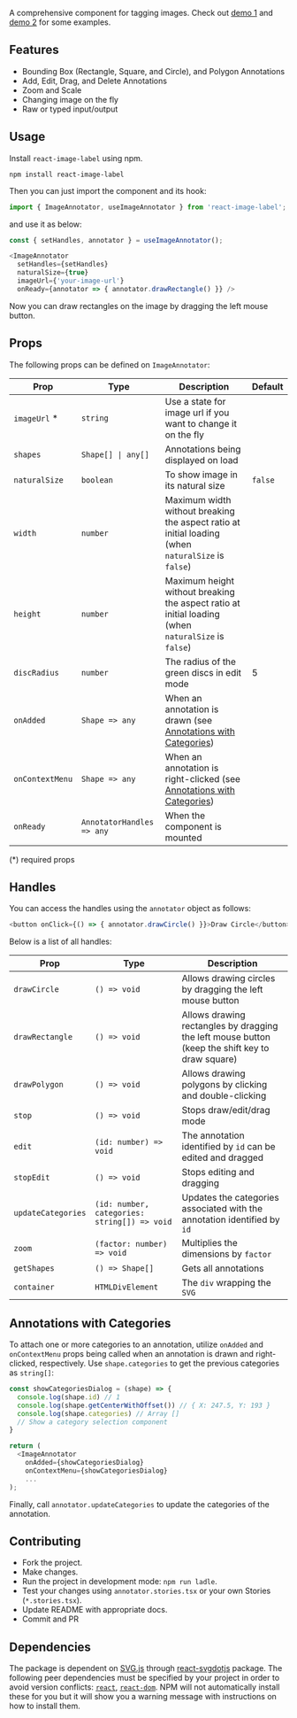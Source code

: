 A comprehensive component for tagging images. Check out [demo 1](https://f2gnwn.csb.app/) and [demo 2](https://r9mw79.csb.app/) for some examples.

## Features

- Bounding Box (Rectangle, Square, and Circle), and Polygon Annotations 
- Add, Edit, Drag, and Delete Annotations
- Zoom and Scale
- Changing image on the fly
- Raw or typed input/output

## Usage

Install `react-image-label` using npm.

```shell
npm install react-image-label
```

Then you can just import the component and its hook:

```js
import { ImageAnnotator, useImageAnnotator } from 'react-image-label';
```

and use it as below:

```js
const { setHandles, annotator } = useImageAnnotator();
```

```js
<ImageAnnotator
  setHandles={setHandles}
  naturalSize={true}
  imageUrl={'your-image-url'}
  onReady={annotator => { annotator.drawRectangle() }} />
```

Now you can draw rectangles on the image by dragging the left mouse button.

## Props

The following props can be defined on `ImageAnnotator`:

| Prop | Type | Description | Default |
|---|---|---|---|
| `imageUrl` \* | `string` | Use a state for image url if you want to change it on the fly |   |
| `shapes` | `Shape[] \| any[]` | Annotations being displayed on load |   |
| `naturalSize` | `boolean` | To show image in its natural size | `false` |
| `width` | `number` | Maximum width without breaking the aspect ratio at initial loading (when `naturalSize` is `false`) |  |
| `height` | `number` | Maximum height without breaking the aspect ratio at initial loading (when `naturalSize` is `false`) |  |
| `discRadius` | `number` | The radius of the green discs in edit mode | 5 |
| `onAdded` | `Shape => any` | When an annotation is drawn (see [Annotations with Categories](#annotations-with-categories)) |  |
| `onContextMenu` | `Shape => any` | When an annotation is right-clicked (see [Annotations with Categories](#annotations-with-categories)) |   |
| `onReady` | `AnnotatorHandles => any` | When the component is mounted |   |

(\*) required props

## Handles

You can access the handles using the `annotator` object as follows:

```js
<button onClick={() => { annotator.drawCircle() }}>Draw Circle</button>
```

Below is a list of all handles:

| Prop | Type | Description |
|---|---|---|
| `drawCircle` | `() => void` | Allows drawing circles by dragging the left mouse button |
| `drawRectangle` | `() => void` | Allows drawing rectangles by dragging the left mouse button (keep the shift key to draw square) |
| `drawPolygon` | `() => void` | Allows drawing polygons by clicking and double-clicking |
| `stop` | `() => void` | Stops draw/edit/drag mode |
| `edit` | `(id: number) => void` | The annotation identified by `id` can be edited and dragged |
| `stopEdit` | `() => void` | Stops editing and dragging |
| `updateCategories` | `(id: number, categories: string[]) => void` | Updates the categories associated with the annotation identified by `id` |
| `zoom` | `(factor: number) => void` | Multiplies the dimensions by `factor` |
| `getShapes` | `() => Shape[]` | Gets all annotations |
| `container` | `HTMLDivElement` | The `div` wrapping the `SVG` |

## Annotations with Categories

To attach one or more categories to an annotation, utilize `onAdded` and `onContextMenu` props being called when an annotation is drawn and right-clicked, respectively. Use `shape.categories` to get the previous categories as `string[]`:

```js
const showCategoriesDialog = (shape) => {
  console.log(shape.id) // 1
  console.log(shape.getCenterWithOffset()) // { X: 247.5, Y: 193 }
  console.log(shape.categories) // Array []
  // Show a category selection component
}

return (
  <ImageAnnotator
    onAdded={showCategoriesDialog}
    onContextMenu={showCategoriesDialog}
    ...
);
```

Finally, call `annotator.updateCategories` to update the categories of the annotation.

## Contributing

- Fork the project.
- Make changes.
- Run the project in development mode: `npm run ladle`.
- Test your changes using `annotator.stories.tsx` or your own Stories (`*.stories.tsx`).
- Update README with appropriate docs.
- Commit and PR

## Dependencies

The package is dependent on [SVG.js](https://svgjs.dev/docs/3.1/) through [react-svgdotjs](https://www.npmjs.com/package/react-svgdotjs) package. The following peer dependencies must be specified by your project in order to avoid version conflicts:
[`react`](https://www.npmjs.com/package/react),
[`react-dom`](https://www.npmjs.com/package/react-dom).
NPM will not automatically install these for you but it will show you a warning message with instructions on how to install them.

